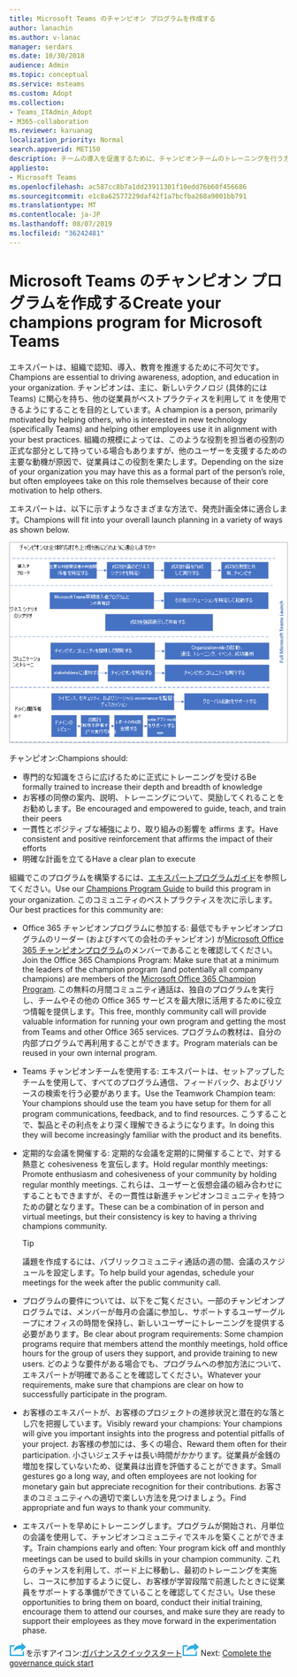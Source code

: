 ```yaml
---
title: Microsoft Teams のチャンピオン プログラムを作成する
author: lanachin
ms.author: v-lanac
manager: serdars
ms.date: 10/30/2018
audience: Admin
ms.topic: conceptual
ms.service: msteams
ms.custom: Adopt
ms.collection:
- Teams_ITAdmin_Adopt
- M365-collaboration
ms.reviewer: karuanag
localization_priority: Normal
search.appverid: MET150
description: チームの導入を促進するために、チャンピオンチームのトレーニングを行う方法について説明します。
appliesto:
- Microsoft Teams
ms.openlocfilehash: ac587cc8b7a1dd23911301f10edd76b60f456686
ms.sourcegitcommit: e1c8a62577229daf42f1a7bcfba268a9001bb791
ms.translationtype: MT
ms.contentlocale: ja-JP
ms.lasthandoff: 08/07/2019
ms.locfileid: "36242481"
---
```

# <a name="create-your-champions-program-for-microsoft-teams"></a><span data-ttu-id="3c7df-103">Microsoft Teams のチャンピオン プログラムを作成する</span><span class="sxs-lookup"><span data-stu-id="3c7df-103">Create your champions program for Microsoft Teams</span></span>

<span data-ttu-id="3c7df-104">エキスパートは、組織で認知、導入、教育を推進するために不可欠です。</span><span class="sxs-lookup"><span data-stu-id="3c7df-104">Champions are essential to driving awareness, adoption, and education in your organization.</span></span> <span data-ttu-id="3c7df-105">チャンピオンは、主に、新しいテクノロジ (具体的には Teams) に関心を持ち、他の従業員がベストプラクティスを利用して it を使用できるようにすることを目的としています。</span><span class="sxs-lookup"><span data-stu-id="3c7df-105">A champion is a person, primarily motivated by helping others, who is interested in new technology (specifically Teams) and helping other employees use it in alignment with your best practices.</span></span> <span data-ttu-id="3c7df-106">組織の規模によっては、このような役割を担当者の役割の正式な部分として持っている場合もありますが、他のユーザーを支援するための主要な動機が原因で、従業員はこの役割を果たします。</span><span class="sxs-lookup"><span data-stu-id="3c7df-106">Depending on the size of your organization you may have this as a formal part of the person’s role, but often employees take on this role themselves because of their core motivation to help others.</span></span>

<span data-ttu-id="3c7df-107">エキスパートは、以下に示すようなさまざまな方法で、発売計画全体に適合します。</span><span class="sxs-lookup"><span data-stu-id="3c7df-107">Champions will fit into your overall launch planning in a variety of ways as shown below.</span></span>

![チャンピオン立ち上げ計画の図](media/teams-adoption-champions.png)

<span data-ttu-id="3c7df-109">チャンピオン:</span><span class="sxs-lookup"><span data-stu-id="3c7df-109">Champions should:</span></span>

- <span data-ttu-id="3c7df-110">専門的な知識をさらに広げるために正式にトレーニングを受ける</span><span class="sxs-lookup"><span data-stu-id="3c7df-110">Be formally trained to increase their depth and breadth of knowledge</span></span>
- <span data-ttu-id="3c7df-111">お客様の同僚の案内、説明、トレーニングについて、奨励してくれることをお勧めします。</span><span class="sxs-lookup"><span data-stu-id="3c7df-111">Be encouraged and empowered to guide, teach, and train their peers</span></span>
- <span data-ttu-id="3c7df-112">一貫性とポジティブな補強により、取り組みの影響を affirms ます。</span><span class="sxs-lookup"><span data-stu-id="3c7df-112">Have consistent and positive reinforcement that affirms the impact of their efforts</span></span>
- <span data-ttu-id="3c7df-113">明確な計画を立てる</span><span class="sxs-lookup"><span data-stu-id="3c7df-113">Have a clear plan to execute</span></span>

<span data-ttu-id="3c7df-114">組織でこのプログラムを構築するには、[エキスパートプログラムガイド](https://go.microsoft.com/fwlink/?linkid=854665)を参照してください。</span><span class="sxs-lookup"><span data-stu-id="3c7df-114">Use our [Champions Program Guide](https://go.microsoft.com/fwlink/?linkid=854665) to build this program in your organization.</span></span> <span data-ttu-id="3c7df-115">このコミュニティのベストプラクティスを次に示します。</span><span class="sxs-lookup"><span data-stu-id="3c7df-115">Our best practices for this community are:</span></span>

- <span data-ttu-id="3c7df-116">Office 365 チャンピオンプログラムに参加する: 最低でもチャンピオンプログラムのリーダー (およびすべての会社のチャンピオン) が[Microsoft Office 365 チャンピオンプログラム](https://aka.ms/O365Champions)のメンバーであることを確認してください。</span><span class="sxs-lookup"><span data-stu-id="3c7df-116">Join the Office 365 Champions Program: Make sure that at a minimum the leaders of the champion program (and potentially all company champions) are members of the [Microsoft Office 365 Champion Program](https://aka.ms/O365Champions).</span></span> <span data-ttu-id="3c7df-117">この無料の月間コミュニティ通話は、独自のプログラムを実行し、チームやその他の Office 365 サービスを最大限に活用するために役立つ情報を提供します。</span><span class="sxs-lookup"><span data-stu-id="3c7df-117">This free, monthly community call will provide valuable information for running your own program and getting the most from Teams and other Office 365 services.</span></span> <span data-ttu-id="3c7df-118">プログラムの教材は、自分の内部プログラムで再利用することができます。</span><span class="sxs-lookup"><span data-stu-id="3c7df-118">Program materials can be reused in your own internal program.</span></span>

- <span data-ttu-id="3c7df-119">Teams チャンピオンチームを使用する: エキスパートは、セットアップしたチームを使用して、すべてのプログラム通信、フィードバック、およびリソースの検索を行う必要があります。</span><span class="sxs-lookup"><span data-stu-id="3c7df-119">Use the Teamwork Champion team: Your champions should use the team you have setup for them for all program communications, feedback, and to find resources.</span></span>  <span data-ttu-id="3c7df-120">こうすることで、製品とその利点をより深く理解できるようになります。</span><span class="sxs-lookup"><span data-stu-id="3c7df-120">In doing this they will become increasingly familiar with the product and its benefits.</span></span>

- <span data-ttu-id="3c7df-121">定期的な会議を開催する: 定期的な会議を定期的に開催することで、対する熱意と cohesiveness を宣伝します。</span><span class="sxs-lookup"><span data-stu-id="3c7df-121">Hold regular monthly meetings: Promote enthusiasm and cohesiveness of your community by holding regular monthly meetings.</span></span> <span data-ttu-id="3c7df-122">これらは、ユーザーと仮想会議の組み合わせにすることもできますが、その一貫性は新進チャンピオンコミュニティを持つための鍵となります。</span><span class="sxs-lookup"><span data-stu-id="3c7df-122">These can be a combination of in person and virtual meetings, but their consistency is key to having a thriving champions community.</span></span>

    > [!TIP]
    > <span data-ttu-id="3c7df-123">議題を作成するには、パブリックコミュニティ通話の週の間、会議のスケジュールを設定します。</span><span class="sxs-lookup"><span data-stu-id="3c7df-123">To help build your agendas, schedule your meetings for the week after the public community call.</span></span> 

- <span data-ttu-id="3c7df-124">プログラムの要件については、以下をご覧ください。一部のチャンピオンプログラムでは、メンバーが毎月の会議に参加し、サポートするユーザーグループにオフィスの時間を保持し、新しいユーザーにトレーニングを提供する必要があります。</span><span class="sxs-lookup"><span data-stu-id="3c7df-124">Be clear about program requirements: Some champion programs require that members attend the monthly meetings, hold office hours for the group of users they support, and provide training to new users.</span></span> <span data-ttu-id="3c7df-125">どのような要件がある場合でも、プログラムへの参加方法について、エキスパートが明確であることを確認してください。</span><span class="sxs-lookup"><span data-stu-id="3c7df-125">Whatever your requirements, make sure that champions are clear on how to successfully participate in the program.</span></span>

- <span data-ttu-id="3c7df-126">お客様のエキスパートが、お客様のプロジェクトの進捗状況と潜在的な落とし穴を把握しています。</span><span class="sxs-lookup"><span data-stu-id="3c7df-126">Visibly reward your champions: Your champions will give you important insights into the progress and potential pitfalls of your project.</span></span> <span data-ttu-id="3c7df-127">お客様の参加には、多くの場合、</span><span class="sxs-lookup"><span data-stu-id="3c7df-127">Reward them often for their participation.</span></span> <span data-ttu-id="3c7df-128">小さいジェスチャは長い時間がかかります。従業員が金銭の増加を探していないため、従業員は出資を評価することができます。</span><span class="sxs-lookup"><span data-stu-id="3c7df-128">Small gestures go a long way, and often employees are not looking for monetary gain but appreciate recognition for their contributions.</span></span> <span data-ttu-id="3c7df-129">お客さまのコミュニティへの適切で楽しい方法を見つけましょう。</span><span class="sxs-lookup"><span data-stu-id="3c7df-129">Find appropriate and fun ways to thank your community.</span></span> 

- <span data-ttu-id="3c7df-130">エキスパートを早めにトレーニングします。プログラムが開始され、月単位の会議を使用して、チャンピオンコミュニティでスキルを築くことができます。</span><span class="sxs-lookup"><span data-stu-id="3c7df-130">Train champions early and often: Your program kick off and monthly meetings can be used to build skills in your champion community.</span></span> <span data-ttu-id="3c7df-131">これらのチャンスを利用して、ボード上に移動し、最初のトレーニングを実施し、コースに参加するように促し、お客様が学習段階で前進したときに従業員をサポートする準備ができていることを確認してください。</span><span class="sxs-lookup"><span data-stu-id="3c7df-131">Use these opportunities to bring them on board, conduct their initial training, encourage them to attend our courses, and make sure they are ready to support their employees as they move forward in the experimentation phase.</span></span>  

<span data-ttu-id="3c7df-132">![次の手順](media/teams-adoption-next-icon.png)を示すアイコン:[ガバナンスクイックスタート](teams-adoption-governance-quick-start.md)</span><span class="sxs-lookup"><span data-stu-id="3c7df-132">![An icon representing the next step](media/teams-adoption-next-icon.png) Next: [Complete the governance quick start](teams-adoption-governance-quick-start.md)</span></span>

